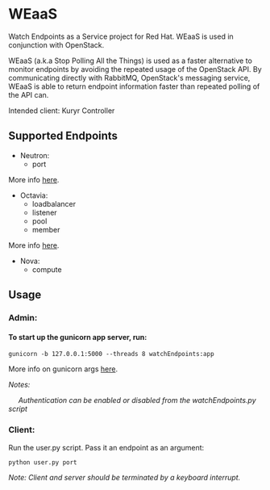 # WEaaS  
Watch Endpoints as a Service project for Red Hat. WEaaS is used in conjunction with OpenStack.

WEaaS (a.k.a Stop Polling All the Things) is used as a faster alternative to monitor endpoints by avoiding the repeated usage of the OpenStack API. By communicating directly with RabbitMQ, OpenStack's messaging service, WEaaS is able to return endpoint information faster than repeated polling of the API can.

Intended client: Kuryr Controller

## Supported Endpoints
* Neutron:
  * port

More info [here](https://docs.openstack.org/python-openstackclient/pike/cli/command-objects/port.html).

* Octavia:
  * loadbalancer
  * listener
  * pool
  * member

More info [here](https://docs.openstack.org/python-octaviaclient/latest/cli/index.html#loadbalancer).

* Nova:
  * compute


## Usage

### Admin: 
#### To start up the gunicorn app server, run:
`gunicorn -b 127.0.0.1:5000 --threads 8 watchEndpoints:app`

More info on gunicorn args [here](http://docs.gunicorn.org/en/stable/settings.html).

_Notes:_

&nbsp;&nbsp;&nbsp;&nbsp; _Authentication can be enabled or disabled from the watchEndpoints.py script_

### Client:
Run the user.py script. Pass it an endpoint as an argument:

`python user.py port`


_Note: Client and server should be terminated by a keyboard interrupt._
